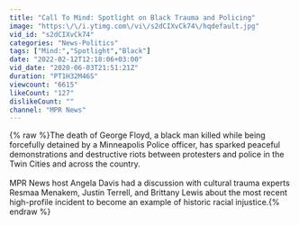 ```yaml
---
title: "Call To Mind: Spotlight on Black Trauma and Policing"
image: "https:\/\/i.ytimg.com\/vi\/s2dCIXvCk74\/hqdefault.jpg"
vid_id: "s2dCIXvCk74"
categories: "News-Politics"
tags: ["Mind:","Spotlight","Black"]
date: "2022-02-12T12:18:06+03:00"
vid_date: "2020-06-03T21:51:21Z"
duration: "PT1H32M46S"
viewcount: "6615"
likeCount: "127"
dislikeCount: ""
channel: "MPR News"
---
```

{% raw %}The death of George Floyd, a black man killed while being forcefully detained by a Minneapolis Police officer, has sparked peaceful demonstrations and destructive riots between protesters and police in the Twin Cities and across the country.<br /><br />MPR News host Angela Davis had a discussion with cultural trauma experts Resmaa‌ ‌Menakem‌, Justin Terrell, and Brittany Lewis about the most recent high-profile incident to become an example of historic racial injustice.{% endraw %}
